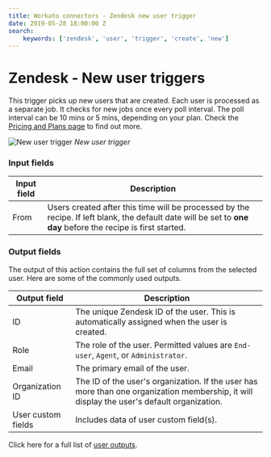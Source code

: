 ```yaml
---
title: Workato connectors - Zendesk new user trigger
date: 2019-05-28 18:00:00 Z
search:
    keywords: ['zendesk', 'user', 'trigger', 'create', 'new']
---
```


# Zendesk - New user triggers
This trigger picks up new users that are created. Each user is processed as a separate job. It checks for new jobs once every poll interval. The poll interval can be 10 mins or 5 mins, depending on your plan. Check the [Pricing and Plans page](https://www.workato.com/pricing?audience=general) to find out more.

![New user trigger](~@img/connectors/zendesk/new-user-trigger.png)
*New user trigger*

### Input fields
| Input field | Description |
|-------------|-------------|
| From        | Users created after this time will be processed by the recipe. If left blank, the default date will be set to **one day** before the recipe is first started. |

### Output fields
The output of this action contains the full set of columns from the selected user. Here are some of the commonly used outputs.

| Output field | Description                                  |
|--------------|----------------------------------------------|
| ID           | The unique Zendesk ID of the user. This is automatically assigned when the user is created. |
| Role         | The role of the user. Permitted values are `End-user`, `Agent`, or `Administrator`. |
| Email        | The primary email of the user.               |
| Organization ID | The ID of the user's organization. If the user has more than one organization membership, it will display the user's default organization. |
| User custom fields | Includes data of user custom field(s). |

Click here for a full list of [user outputs](/connectors/zendesk/user-fields.md#user-output-fields).
